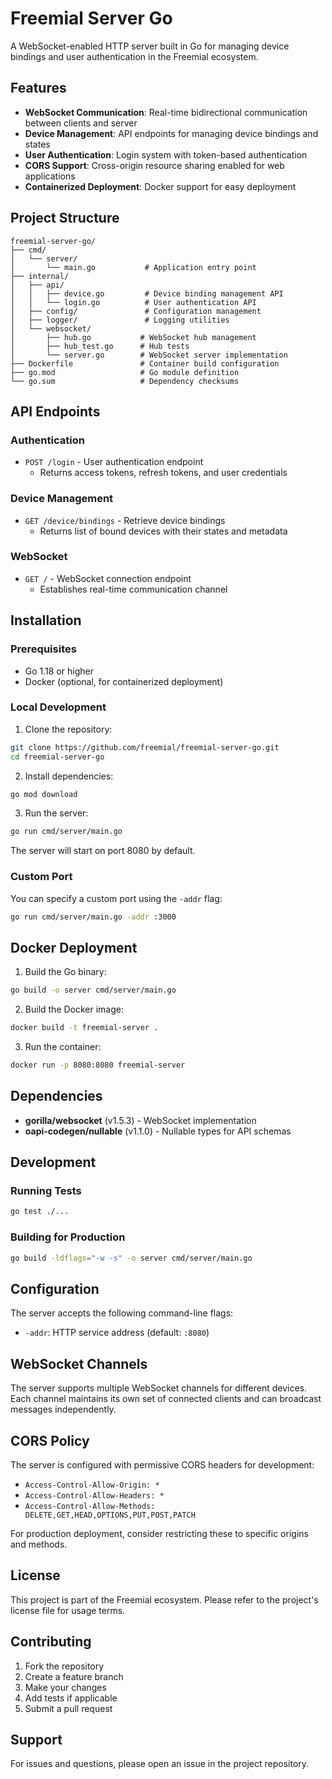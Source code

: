 # Freemial Server Go

A WebSocket-enabled HTTP server built in Go for managing device bindings and user authentication in the Freemial ecosystem.

## Features

- **WebSocket Communication**: Real-time bidirectional communication between clients and server
- **Device Management**: API endpoints for managing device bindings and states
- **User Authentication**: Login system with token-based authentication
- **CORS Support**: Cross-origin resource sharing enabled for web applications
- **Containerized Deployment**: Docker support for easy deployment

## Project Structure

```
freemial-server-go/
├── cmd/
│   └── server/
│       └── main.go           # Application entry point
├── internal/
│   ├── api/
│   │   ├── device.go         # Device binding management API
│   │   └── login.go          # User authentication API
│   ├── config/               # Configuration management
│   ├── logger/               # Logging utilities
│   └── websocket/
│       ├── hub.go           # WebSocket hub management
│       ├── hub_test.go      # Hub tests
│       └── server.go        # WebSocket server implementation
├── Dockerfile               # Container build configuration
├── go.mod                   # Go module definition
└── go.sum                   # Dependency checksums
```

## API Endpoints

### Authentication
- `POST /login` - User authentication endpoint
  - Returns access tokens, refresh tokens, and user credentials

### Device Management
- `GET /device/bindings` - Retrieve device bindings
  - Returns list of bound devices with their states and metadata

### WebSocket
- `GET /` - WebSocket connection endpoint
  - Establishes real-time communication channel

## Installation

### Prerequisites
- Go 1.18 or higher
- Docker (optional, for containerized deployment)

### Local Development

1. Clone the repository:
```bash
git clone https://github.com/freemial/freemial-server-go.git
cd freemial-server-go
```

2. Install dependencies:
```bash
go mod download
```

3. Run the server:
```bash
go run cmd/server/main.go
```

The server will start on port 8080 by default.

### Custom Port

You can specify a custom port using the `-addr` flag:
```bash
go run cmd/server/main.go -addr :3000
```

## Docker Deployment

1. Build the Go binary:
```bash
go build -o server cmd/server/main.go
```

2. Build the Docker image:
```bash
docker build -t freemial-server .
```

3. Run the container:
```bash
docker run -p 8080:8080 freemial-server
```

## Dependencies

- **gorilla/websocket** (v1.5.3) - WebSocket implementation
- **oapi-codegen/nullable** (v1.1.0) - Nullable types for API schemas  

## Development

### Running Tests
```bash
go test ./...
```

### Building for Production
```bash
go build -ldflags="-w -s" -o server cmd/server/main.go
```

## Configuration

The server accepts the following command-line flags:
- `-addr`: HTTP service address (default: `:8080`)

## WebSocket Channels

The server supports multiple WebSocket channels for different devices. Each channel maintains its own set of connected clients and can broadcast messages independently.

## CORS Policy

The server is configured with permissive CORS headers for development:
- `Access-Control-Allow-Origin: *`
- `Access-Control-Allow-Headers: *`  
- `Access-Control-Allow-Methods: DELETE,GET,HEAD,OPTIONS,PUT,POST,PATCH`

For production deployment, consider restricting these to specific origins and methods.

## License

This project is part of the Freemial ecosystem. Please refer to the project's license file for usage terms.

## Contributing

1. Fork the repository
2. Create a feature branch
3. Make your changes
4. Add tests if applicable
5. Submit a pull request

## Support

For issues and questions, please open an issue in the project repository.
